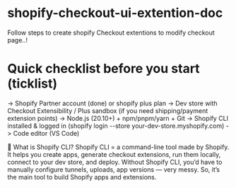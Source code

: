 # shopify-checkout-ui-extention-doc
Follow steps to create shopify Checkout extentions to modify checkout page..!

# Quick checklist before you start (ticklist)
-> Shopify Partner account (done) or shopify plus plan 
-> Dev store with Checkout Extensibility / Plus sandbox (if you need shipping/payment extension points)
-> Node.js (20.10+) + npm/pnpm/yarn + Git
-> Shopify CLI installed & logged in (shopify login --store your-dev-store.myshopify.com)
-> Code editor (VS Code)

🔹 What is Shopify CLI?
  Shopify CLI = a command-line tool made by Shopify.
  It helps you create apps, generate checkout extensions, run them locally, connect to your dev store, and deploy.
  Without Shopify CLI, you’d have to manually configure tunnels, uploads, app versions — very messy.
  So, it’s the main tool to build Shopify apps and extensions.



